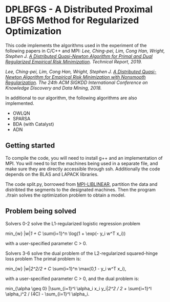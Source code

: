 # DPLBFGS - A Distributed Proximal LBFGS Method for Regularized Optimization

This code implements the algorithms used in the experiment of the following papers in C/C++ and MPI:
_Lee, Ching-pei, Lim, Cong Han, Wright, Stephen J. [A Distributed Quasi-Newton Algorithm for Primal and Dual
Regularized Empirical Risk Minimization](http://www.optimization-online.org/DB_HTML/2019/12/7518.html). Technical Report, 2019._

_Lee, Ching-pei, Lim, Cong Han, Wright, Stephen J. [A Distributed Quasi-Newton Algorithm for Empirical Risk
	Minimization with Nonsmooth Regularization](http://www.optimization-online.org/DB_HTML/2018/03/6500.html). The 24th ACM SIGKDD
	International Conference on Knowledge Discovery and Data Mining, 2018._

In additional to our algorithm, the following algorithms are also implemented.
- OWLQN
- SPARSA
- BDA (with Catalyst)
- ADN

## Getting started
To compile the code, you will need to install g++ and an implementation of MPI.
You will need to list the machines being used in a separate file, and make sure they are directly accessible through ssh.
Additionally the code depends on the BLAS and LAPACK libraries.

The code split.py, borrowed from [MPI-LIBLINEAR](https://www.csie.ntu.edu.tw/~cjlin/libsvmtools/distributed-liblinear/), partition the data and distribted the segments to the designated machines.
Then the program ./train solves the optimization problem to obtain a model.

## Problem being solved

Solvers 0-2 solve the L1-regularized logistic regression problem

min_{w} |w|_1 + C \sum_{i=1}^n \log(1 + \exp(- y_i w^T x_i))

with a user-specified parameter C > 0.

Solvers 3-6 solve the dual problem of the L2-regularized squared-hinge loss problem
The primal problem is:

min_{w}  |w|_2^2/2 + C \sum_{i=1}^n \max(0,1 - y_i w^T x_i),

with a user-specified parameter C > 0,  and the dual problem is:

min_{\alpha \geq 0}  |\sum_{i=1}^l \alpha_i x_i y_i|_2^2 / 2 + \sum_{i=1}^l \alpha_i^2 / (4C) - \sum_{i=1}^l \alpha_i.

